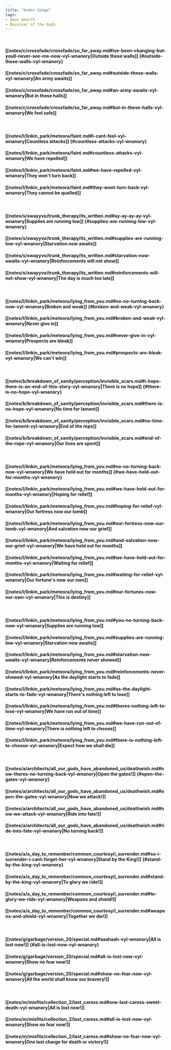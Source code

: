 ```yaml
---
title: "Under Siege"
tags:
- Amon Amarth
- Deceiver of the Gods
---
```

&nbsp;
#### [[notes/c/crossfade/crossfade/so_far_away.md#ive-been-changing-but-youll-never-see-me-now-vyl-wnanory|Outside these walls]] {#outside-these-walls-vyl-wnanory}
#### [[notes/c/crossfade/crossfade/so_far_away.md#outside-these-walls-vyl-wnanory|An army awaits]]
#### [[notes/c/crossfade/crossfade/so_far_away.md#an-army-awaits-vyl-wnanory|But in these halls]]
#### [[notes/c/crossfade/crossfade/so_far_away.md#but-in-these-halls-vyl-wnanory|We feel safe]]
&nbsp;
#### [[notes/l/linkin_park/meteora/faint.md#i-cant-feel-vyl-wnanory|Countless attacks]] {#countless-attacks-vyl-wnanory}
#### [[notes/l/linkin_park/meteora/faint.md#countless-attacks-vyl-wnanory|We have repelled]]
#### [[notes/l/linkin_park/meteora/faint.md#we-have-repelled-vyl-wnanory|They won't turn back]]
#### [[notes/l/linkin_park/meteora/faint.md#they-wont-turn-back-vyl-wnanory|They cannot be quelled]]
&nbsp;
#### [[notes/s/swayyvo/trunk_therapy/its_written.md#ay-ay-ay-ay-vyl-wnanory|Supplies are running low]] {#supplies-are-running-low-vyl-wnanory}
#### [[notes/s/swayyvo/trunk_therapy/its_written.md#supplies-are-running-low-vyl-wnanory|Starvation now awaits]]
#### [[notes/s/swayyvo/trunk_therapy/its_written.md#starvation-now-awaits-vyl-wnanory|Reinforcements will not show]]
#### [[notes/s/swayyvo/trunk_therapy/its_written.md#reinforcements-will-not-show-vyl-wnanory|The day is much too late]]
&nbsp;
#### [[notes/l/linkin_park/meteora/lying_from_you.md#no-no-turning-back-now-vyl-wnanory|Broken and weak]] {#broken-and-weak-vyl-wnanory}
#### [[notes/l/linkin_park/meteora/lying_from_you.md#broken-and-weak-vyl-wnanory|Never give in]]
#### [[notes/l/linkin_park/meteora/lying_from_you.md#never-give-in-vyl-wnanory|Prospects are bleak]]
#### [[notes/l/linkin_park/meteora/lying_from_you.md#prospects-are-bleak-vyl-wnanory|We can't win]]
&nbsp;
#### [[notes/b/breakdown_of_sanity/perception/invisible_scars.md#i-hope-there-is-an-end-of-this-story-vyl-wnanory|There is no hope]] {#there-is-no-hope-vyl-wnanory}
#### [[notes/b/breakdown_of_sanity/perception/invisible_scars.md#there-is-no-hope-vyl-wnanory|No time for lament]]
#### [[notes/b/breakdown_of_sanity/perception/invisible_scars.md#no-time-for-lament-vyl-wnanory|End of the rope]]
#### [[notes/b/breakdown_of_sanity/perception/invisible_scars.md#end-of-the-rope-vyl-wnanory|Our lives are spent]]
&nbsp;
#### [[notes/l/linkin_park/meteora/lying_from_you.md#no-no-turning-back-now-vyl-wnanory|We have held out for months]] {#we-have-held-out-for-months-vyl-wnanory}
#### [[notes/l/linkin_park/meteora/lying_from_you.md#we-have-held-out-for-months-vyl-wnanory|Hoping for relief]]
#### [[notes/l/linkin_park/meteora/lying_from_you.md#hoping-for-relief-vyl-wnanory|Our fortress now our tomb]]
#### [[notes/l/linkin_park/meteora/lying_from_you.md#our-fortress-now-our-tomb-vyl-wnanory|And salvation now our grief]]
#### [[notes/l/linkin_park/meteora/lying_from_you.md#and-salvation-now-our-grief-vyl-wnanory|We have held out for months]]
#### [[notes/l/linkin_park/meteora/lying_from_you.md#we-have-held-out-for-months-vyl-wnanory|Waiting for relief]]
#### [[notes/l/linkin_park/meteora/lying_from_you.md#waiting-for-relief-vyl-wnanory|Our fortune's now our own]]
#### [[notes/l/linkin_park/meteora/lying_from_you.md#our-fortunes-now-our-own-vyl-wnanory|This is destiny]]
&nbsp;
#### [[notes/l/linkin_park/meteora/lying_from_you.md#you-no-turning-back-now-vyl-wnanory|Supplies are running low]]
#### [[notes/l/linkin_park/meteora/lying_from_you.md#supplies-are-running-low-vyl-wnanory|Starvation now awaits]]
#### [[notes/l/linkin_park/meteora/lying_from_you.md#starvation-now-awaits-vyl-wnanory|Reinforcements never showed]]
#### [[notes/l/linkin_park/meteora/lying_from_you.md#reinforcements-never-showed-vyl-wnanory|As the daylight starts to fade]]
#### [[notes/l/linkin_park/meteora/lying_from_you.md#as-the-daylight-starts-to-fade-vyl-wnanory|There's nothing left to lose]]
#### [[notes/l/linkin_park/meteora/lying_from_you.md#theres-nothing-left-to-lose-vyl-wnanory|We have run out of time]]
#### [[notes/l/linkin_park/meteora/lying_from_you.md#we-have-run-out-of-time-vyl-wnanory|There is nothing left to choose]]
#### [[notes/l/linkin_park/meteora/lying_from_you.md#there-is-nothing-left-to-choose-vyl-wnanory|Expect how we shall die]]
&nbsp;
#### [[notes/a/architects/all_our_gods_have_abandoned_us/deathwish.md#now-theres-no-turning-back-vyl-wnanory|Open the gates!]] {#open-the-gates-vyl-wnanory}
#### [[notes/a/architects/all_our_gods_have_abandoned_us/deathwish.md#open-the-gates-vyl-wnanory|Now we attack!]]
#### [[notes/a/architects/all_our_gods_have_abandoned_us/deathwish.md#now-we-attack-vyl-wnanory|Ride into fate!]]
#### [[notes/a/architects/all_our_gods_have_abandoned_us/deathwish.md#ride-into-fate-vyl-wnanory|No turning back!]]
&nbsp;
#### [[notes/a/a_day_to_remember/common_courtesy/i_surrender.md#so-i-surrender-i-cant-forget-her-vyl-wnanory|Stand by the King!]] {#stand-by-the-king-vyl-wnanory}
#### [[notes/a/a_day_to_remember/common_courtesy/i_surrender.md#stand-by-the-king-vyl-wnanory|To glory we ride!]]
#### [[notes/a/a_day_to_remember/common_courtesy/i_surrender.md#to-glory-we-ride-vyl-wnanory|Weapons and shield!]]
#### [[notes/a/a_day_to_remember/common_courtesy/i_surrender.md#weapons-and-shield-vyl-wnanory|Together we die!]]
&nbsp;
#### [[notes/g/garbage/version_20/special.md#aaahaah-vyl-wnanory|All is lost now!]] {#all-is-lost-now-vyl-wnanory}
#### [[notes/g/garbage/version_20/special.md#all-is-lost-now-vyl-wnanory|Show no fear now!]]
#### [[notes/g/garbage/version_20/special.md#show-no-fear-now-vyl-wnanory|All the world shall know our bravery!]]
&nbsp;
#### [[notes/m/misfits/collection_2/last_caress.md#one-last-caress-sweet-death-vyl-wnanory|All is lost now!]]
#### [[notes/m/misfits/collection_2/last_caress.md#all-is-lost-now-vyl-wnanory|Show no fear now!]]
#### [[notes/m/misfits/collection_2/last_caress.md#show-no-fear-now-vyl-wnanory|One last charge for death or victory!]]
